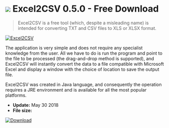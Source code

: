 # ![](https://cdn.softexe.net/static/icon/win.gif) Excel2CSV 0.5.0 - Free Download

> Excel2CSV is a free tool (which, despite a misleading name) is intended for converting TXT and CSV files to XLS or XLSX format.

[![Excel2CSV](https://gallery.dpcdn.pl/imgc/Tools/82800/g_-_420x350_1.5_-_x17d42adb-6450-4c03-b0b4-bc2ab007dd17.png)](https://softexe.net/win/business/other/excel2csv:pRpgb.html)

The application is very simple and does not require any specialist knowledge from the user. All we have to do is run the program and point to the file to be processed (the drag-and-drop method is supported), and Excel2CSV will instantly convert the data to a file compatible with Microsoft Excel and display a window with the choice of location to save the output file.
 
 Excel2CSV was created in Java language, and consequently the operation requires a JRE environment and is available for all the most popular platforms.


- **Update:** May 30 2018
- **File size:** 

[![Download](https://cdn.softexe.net/static/img/download.png)](https://softexe.net/win/business/other/excel2csv:pRpgb.html)

